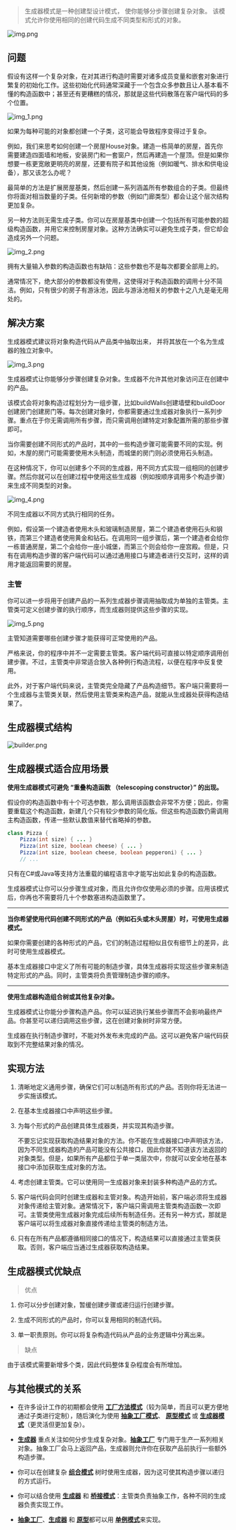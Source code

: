 > 生成器模式是一种创建型设计模式， 使你能够分步骤创建复杂对象。 该模式允许你使用相同的创建代码生成不同类型和形式的对象。

![img.png](img.png)


## 问题
假设有这样一个复杂对象，在对其进行构造时需要对诸多成员变量和嵌套对象进行繁复的初始化工作。这些初始化代码通常深藏于一个包含众多参数且让人基本看不懂的构造函数中；甚至还有更糟糕的情况，那就是这些代码散落在客户端代码的多个位置。

![img_1.png](img_1.png)

如果为每种可能的对象都创建一个子类，这可能会导致程序变得过于复杂。

例如，我们来思考如何创建一个房屋House对象。建造一栋简单的房屋，首先你需要建造四面墙和地板，安装房门和一套窗户，然后再建造一个屋顶。但是如果你想要一栋更宽敞更明亮的房屋，还要有院子和其他设施（例如暖气、排水和供电设备），那又该怎么办呢？

最简单的方法是扩展房屋基类，然后创建一系列涵盖所有参数组合的子类。但最终你将面对相当数量的子类。任何新增的参数（例如门廊类型）都会让这个层次结构更加复杂。

另一种方法则无需生成子类。你可以在房屋基类中创建一个包括所有可能参数的超级构造函数，并用它来控制房屋对象。这种方法确实可以避免生成子类，但它却会造成另外一个问题。

![img_2.png](img_2.png)

拥有大量输入参数的构造函数也有缺陷：这些参数也不是每次都要全部用上的。

通常情况下，绝大部分的参数都没有使用，这使得对于构造函数的调用十分不简洁。例如，只有很少的房子有游泳池，因此与游泳池相关的参数十之八九是毫无用处的。

## 解决方案
生成器模式建议将对象构造代码从产品类中抽取出来， 并将其放在一个名为生成器的独立对象中。

![img_3.png](img_3.png)

生成器模式让你能够分步骤创建复杂对象。生成器不允许其他对象访问正在创建中的产品。

该模式会将对象构造过程划分为一组步骤，比如build­Walls创建墙壁和build­Door创建房门创建房门等。每次创建对象时，你都需要通过生成器对象执行一系列步骤。重点在于你无需调用所有步骤，而只需调用创建特定对象配置所需的那些步骤即可。

当你需要创建不同形式的产品时，其中的一些构造步骤可能需要不同的实现。例如，木屋的房门可能需要使用木头制造，而城堡的房门则必须使用石头制造。

在这种情况下，你可以创建多个不同的生成器，用不同方式实现一组相同的创建步骤。然后你就可以在创建过程中使用这些生成器（例如按顺序调用多个构造步骤）来生成不同类型的对象。

![img_4.png](img_4.png)

不同生成器以不同方式执行相同的任务。

例如，假设第一个建造者使用木头和玻璃制造房屋，第二个建造者使用石头和钢铁，而第三个建造者使用黄金和钻石。在调用同一组步骤后，第一个建造者会给你一栋普通房屋，第二个会给你一座小城堡，而第三个则会给你一座宫殿。但是，只有在调用构造步骤的客户端代码可以通过通用接口与建造者进行交互时，这样的调用才能返回需要的房屋。

### 主管

你可以进一步将用于创建产品的一系列生成器步骤调用抽取成为单独的主管类。主管类可定义创建步骤的执行顺序，而生成器则提供这些步骤的实现。

![img_5.png](img_5.png)

主管知道需要哪些创建步骤才能获得可正常使用的产品。

严格来说，你的程序中并不一定需要主管类。客户端代码可直接以特定顺序调用创建步骤。不过，主管类中非常适合放入各种例行构造流程，以便在程序中反复使用。

此外，对于客户端代码来说，主管类完全隐藏了产品构造细节。客户端只需要将一个生成器与主管类关联，然后使用主管类来构造产品，就能从生成器处获得构造结果了。


## 生成器模式结构

![builder.png](builder.png)


## 生成器模式适合应用场景

**使用生成器模式可避免 “重叠构造函数 （telescoping constructor）” 的出现。**

假设你的构造函数中有十个可选参数，那么调用该函数会非常不方便；因此，你需要重载这个构造函数，新建几个只有较少参数的简化版。但这些构造函数仍需调用主构造函数，传递一些默认数值来替代省略掉的参数。

```java
class Pizza {
    Pizza(int size) { ... }
    Pizza(int size, boolean cheese) { ... }
    Pizza(int size, boolean cheese, boolean pepperoni) { ... }
    // ...
```
只有在C#或Java等支持方法重载的编程语言中才能写出如此复杂的构造函数。

生成器模式让你可以分步骤生成对象，而且允许你仅使用必须的步骤。应用该模式后，你再也不需要将几十个参数塞进构造函数里了。

---

**当你希望使用代码创建不同形式的产品（例如石头或木头房屋）时，可使用生成器模式。**

如果你需要创建的各种形式的产品，它们的制造过程相似且仅有细节上的差异，此时可使用生成器模式。

基本生成器接口中定义了所有可能的制造步骤，具体生成器将实现这些步骤来制造特定形式的产品。同时，主管类将负责管理制造步骤的顺序。

---

**使用生成器构造组合树或其他复杂对象。**

生成器模式让你能分步骤构造产品。你可以延迟执行某些步骤而不会影响最终产品。你甚至可以递归调用这些步骤，这在创建对象树时非常方便。

生成器在执行制造步骤时，不能对外发布未完成的产品。这可以避免客户端代码获取到不完整结果对象的情况。

## 实现方法

1. 清晰地定义通用步骤，确保它们可以制造所有形式的产品。否则你将无法进一步实施该模式。


2. 在基本生成器接口中声明这些步骤。


3. 为每个形式的产品创建具体生成器类，并实现其构造步骤。

    不要忘记实现获取构造结果对象的方法。你不能在生成器接口中声明该方法，因为不同生成器构造的产品可能没有公共接口，因此你就不知道该方法返回的对象类型。但是，如果所有产品都位于单一类层次中，你就可以安全地在基本接口中添加获取生成对象的方法。


5. 考虑创建主管类。它可以使用同一生成器对象来封装多种构造产品的方式。


6. 客户端代码会同时创建生成器和主管对象。构造开始前，客户端必须将生成器对象传递给主管对象。通常情况下，客户端只需调用主管类构造函数一次即可。主管类使用生成器对象完成后续所有制造任务。还有另一种方式，那就是客户端可以将生成器对象直接传递给主管类的制造方法。


7. 只有在所有产品都遵循相同接口的情况下，构造结果可以直接通过主管类获取。否则，客户端应当通过生成器获取构造结果。


## 生成器模式优缺点

> 优点

1. 你可以分步创建对象，暂缓创建步骤或递归运行创建步骤。


2. 生成不同形式的产品时，你可以复用相同的制造代码。


3. 单一职责原则。你可以将复杂构造代码从产品的业务逻辑中分离出来。

> 缺点

由于该模式需要新增多个类，因此代码整体复杂程度会有所增加。


## 与其他模式的关系

* 在许多设计工作的初期都会使用 <u>**工厂方法模式**</u>（较为简单，而且可以更方便地通过子类进行定制），随后演化为使用 <u>**抽象工厂模式**</u>、 <u>**原型模式**</u> 或 <u>**生成器模式**</u>（更灵活但更加复杂）。


* <u>**生成器**</u> 重点关注如何分步生成复杂对象。<u>**抽象工厂**</u> 专门用于生产一系列相关对象。抽象工厂会马上返回产品，生成器则允许你在获取产品前执行一些额外构造步骤。


* 你可以在创建复杂 <u>**组合模式**</u> 树时使用生成器，因为这可使其构造步骤以递归的方式运行。


* 你可以结合使用 <u>**生成器**</u> 和 <u>**桥接模式**</u>：主管类负责抽象工作，各种不同的生成器负责实现工作。


* <u>**抽象工厂**</u>、<u>**生成器**</u> 和 <u>**原型**</u>都可以用 <u>**单例模式**</u>来实现。

